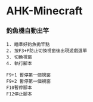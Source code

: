 # AHK-Minecraft


### 釣魚機自動出竿
```
1. 瞄準好釣魚拋竿點
2. 按F3+P防止切換視窗後出現遊戲選單
3. 切換視窗
4. 執行腳本

F9+1 暫停第一個視窗
F9+2 暫停第一個視窗
F10暫停腳本
F12停止腳本
```
